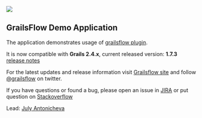 ![](https://github.com/jCatalog/grailsflow-app/blob/master/web-app/images/layout/grailsflowLogo.jpg)

## GrailsFlow Demo Application

The application demonstrates usage of [grailsflow plugin](https://github.com/jCatalog/grailsflow-core-plugin).

It is now compatible with **Grails 2.4.x**, current released version: **1.7.3** [release notes](http://jira.jcatalog.com/secure/IssueNavigator.jspa?reset=true&jqlQuery=project+%3D+GFW+AND+fixVersion+%3D+%221.7.3%22)

For the latest updates and release information visit [Grailsflow site](http://grailsflow.org) and follow [@grailsflow](https://twitter.com/grailsflow) on twitter.

If you have questions or found a bug, please open an issue in [JIRA](http://jira.jcatalog.com/browse/GFW) or put question on [Stackoverflow](http://stackoverflow.com/tags/grailsflow)

Lead: [July Antonicheva](https://github.com/julyantonicheva)

